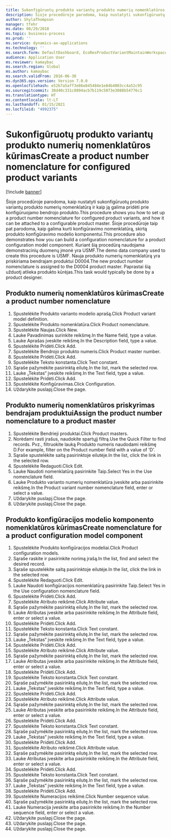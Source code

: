 ```yaml
---
title: Sukonfigūruotų produkto variantų produkto numerių nomenklatūros kūrimas
description: Šioje procedūroje parodoma, kaip nustatyti sukonfigūruotų produkto variantų produkto numerių nomenklatūrą ir kaip ją galima pridėti prie konfigūruojamo bendrojo produkto.
author: ShylaThompson
manager: tfehr
ms.date: 08/29/2018
ms.topic: business-process
ms.prod: ''
ms.service: dynamics-ax-applications
ms.technology: ''
ms.search.form: DefaultDashboard, EcoResProductVariantMaintainWorkspace, EcoResNomenclature, EcoResProductListPage, EcoResProductDetails, PCProductConfigurationModelListPage, PCProductConfigurationModelDetails
audience: Application User
ms.reviewer: kamaybac
ms.search.region: Global
ms.author: kamaybac
ms.search.validFrom: 2016-06-30
ms.dyn365.ops.version: Version 7.0.0
ms.openlocfilehash: e52b7a5aff3e86e845484e1e84b4003cc4a52c95
ms.sourcegitcommit: 38d40c331c8894acb7b119c5073e3088b54776c1
ms.translationtype: HT
ms.contentlocale: lt-LT
ms.lasthandoff: 01/15/2021
ms.locfileid: "4992375"
---
```

# <a name="create-a-product-number-nomenclature-for-configured-product-variants"></a><span data-ttu-id="164c5-103">Sukonfigūruotų produkto variantų produkto numerių nomenklatūros kūrimas</span><span class="sxs-lookup"><span data-stu-id="164c5-103">Create a product number nomenclature for configured product variants</span></span>

[!include [banner](../../includes/banner.md)]

<span data-ttu-id="164c5-104">Šioje procedūroje parodoma, kaip nustatyti sukonfigūruotų produkto variantų produkto numerių nomenklatūrą ir kaip ją galima pridėti prie konfigūruojamo bendrojo produkto.</span><span class="sxs-lookup"><span data-stu-id="164c5-104">This procedure shows you how to set up a product number nomenclature for configured product variants, and how it can be attached to a configurable product master.</span></span> <span data-ttu-id="164c5-105">Šioje procedūroje taip pat parodoma, kaip galima kurti konfigūravimo nomenklatūrą, skirtą produkto konfigūravimo modelio komponentui.</span><span class="sxs-lookup"><span data-stu-id="164c5-105">This procedure also demonstrates how you can build a configuration nomenclature for a product configuration model component.</span></span> <span data-ttu-id="164c5-106">Kuriant šią procedūrą naudojama demonstracinių duomenų įmonė yra USMF.</span><span class="sxs-lookup"><span data-stu-id="164c5-106">The demo data company used to create this procedure is USMF.</span></span> <span data-ttu-id="164c5-107">Nauja produkto numerių nomenklatūrą yra priskiriama bendrajam produktui D0004.</span><span class="sxs-lookup"><span data-stu-id="164c5-107">The new product number nomenclature is assigned to the D0004 product master.</span></span> <span data-ttu-id="164c5-108">Paprastai šią užduotį atlieka produkto kūrėjas.</span><span class="sxs-lookup"><span data-stu-id="164c5-108">This task would typically be done by a product designer.</span></span>


## <a name="create-a-product-number-nomenclature"></a><span data-ttu-id="164c5-109">Produkto numerių nomenklatūros kūrimas</span><span class="sxs-lookup"><span data-stu-id="164c5-109">Create a product number nomenclature</span></span>
1. <span data-ttu-id="164c5-110">Spustelėkite Produkto varianto modelio aprašą.</span><span class="sxs-lookup"><span data-stu-id="164c5-110">Click Product variant model definition.</span></span>
2. <span data-ttu-id="164c5-111">Spustelėkite Produkto nomenklatūra.</span><span class="sxs-lookup"><span data-stu-id="164c5-111">Click Product nomenclature.</span></span>
3. <span data-ttu-id="164c5-112">Spustelėkite Naujas.</span><span class="sxs-lookup"><span data-stu-id="164c5-112">Click New.</span></span>
4. <span data-ttu-id="164c5-113">Lauke Pavadinimas surinkite reikšmę.</span><span class="sxs-lookup"><span data-stu-id="164c5-113">In the Name field, type a value.</span></span>
5. <span data-ttu-id="164c5-114">Lauke Aprašas įveskite reikšmę.</span><span class="sxs-lookup"><span data-stu-id="164c5-114">In the Description field, type a value.</span></span>
6. <span data-ttu-id="164c5-115">Spustelėkite Pridėti.</span><span class="sxs-lookup"><span data-stu-id="164c5-115">Click Add.</span></span>
7. <span data-ttu-id="164c5-116">Spustelėkite Bendrojo produkto numeris.</span><span class="sxs-lookup"><span data-stu-id="164c5-116">Click Product master number.</span></span>
8. <span data-ttu-id="164c5-117">Spustelėkite Pridėti.</span><span class="sxs-lookup"><span data-stu-id="164c5-117">Click Add.</span></span>
9. <span data-ttu-id="164c5-118">Spustelėkite Teksto konstanta.</span><span class="sxs-lookup"><span data-stu-id="164c5-118">Click Text constant.</span></span>
10. <span data-ttu-id="164c5-119">Sąraše pažymėkite pasirinktą eilutę.</span><span class="sxs-lookup"><span data-stu-id="164c5-119">In the list, mark the selected row.</span></span>
11. <span data-ttu-id="164c5-120">Lauke „Tekstas“ įveskite reikšmę.</span><span class="sxs-lookup"><span data-stu-id="164c5-120">In the Text field, type a value.</span></span>
12. <span data-ttu-id="164c5-121">Spustelėkite Pridėti.</span><span class="sxs-lookup"><span data-stu-id="164c5-121">Click Add.</span></span>
13. <span data-ttu-id="164c5-122">Spustelėkite Konfigūravimas.</span><span class="sxs-lookup"><span data-stu-id="164c5-122">Click Configuration.</span></span>
14. <span data-ttu-id="164c5-123">Uždarykite puslapį.</span><span class="sxs-lookup"><span data-stu-id="164c5-123">Close the page.</span></span>

## <a name="assign-the-product-number-nomenclature-to-a-product-master"></a><span data-ttu-id="164c5-124">Produkto numerių nomenklatūros priskyrimas bendrajam produktui</span><span class="sxs-lookup"><span data-stu-id="164c5-124">Assign the product number nomenclature to a product master</span></span>
1. <span data-ttu-id="164c5-125">Spustelėkite Bendrieji produktai.</span><span class="sxs-lookup"><span data-stu-id="164c5-125">Click Product masters.</span></span>
2. <span data-ttu-id="164c5-126">Norėdami rasti įrašus, naudokite spartųjį filtrą.</span><span class="sxs-lookup"><span data-stu-id="164c5-126">Use the Quick Filter to find records.</span></span> <span data-ttu-id="164c5-127">Pvz., filtruokite lauką Produkto numeris naudodami reikšmę D.</span><span class="sxs-lookup"><span data-stu-id="164c5-127">For example, filter on the Product number field with a value of 'D'.</span></span>
3. <span data-ttu-id="164c5-128">Sąraše spustelėkite saitą pasirinktoje eilutėje.</span><span class="sxs-lookup"><span data-stu-id="164c5-128">In the list, click the link in the selected row.</span></span>
4. <span data-ttu-id="164c5-129">Spustelėkite Redaguoti.</span><span class="sxs-lookup"><span data-stu-id="164c5-129">Click Edit.</span></span>
5. <span data-ttu-id="164c5-130">Lauke Naudoti nomenklatūrą pasirinkite Taip.</span><span class="sxs-lookup"><span data-stu-id="164c5-130">Select Yes in the Use nomenclature field.</span></span>
6. <span data-ttu-id="164c5-131">Lauke Produkto varianto numerių nomenklatūra įveskite arba pasirinkite reikšmę.</span><span class="sxs-lookup"><span data-stu-id="164c5-131">In the Product variant number nomenclature field, enter or select a value.</span></span>
7. <span data-ttu-id="164c5-132">Uždarykite puslapį.</span><span class="sxs-lookup"><span data-stu-id="164c5-132">Close the page.</span></span>
8. <span data-ttu-id="164c5-133">Uždarykite puslapį.</span><span class="sxs-lookup"><span data-stu-id="164c5-133">Close the page.</span></span>

## <a name="create-nomenclature-for-a-product-configuration-model-component"></a><span data-ttu-id="164c5-134">Produkto konfigūracijos modelio komponento nomenklatūros kūrimas</span><span class="sxs-lookup"><span data-stu-id="164c5-134">Create nomenclature for a product configuration model component</span></span>
1. <span data-ttu-id="164c5-135">Spustelėkite Produkto konfigūracijos modeliai.</span><span class="sxs-lookup"><span data-stu-id="164c5-135">Click Product configuration models.</span></span>
2. <span data-ttu-id="164c5-136">Sąraše raskite ir pasirinkite norimą įrašą.</span><span class="sxs-lookup"><span data-stu-id="164c5-136">In the list, find and select the desired record.</span></span>
3. <span data-ttu-id="164c5-137">Sąraše spustelėkite saitą pasirinktoje eilutėje.</span><span class="sxs-lookup"><span data-stu-id="164c5-137">In the list, click the link in the selected row.</span></span>
4. <span data-ttu-id="164c5-138">Spustelėkite Redaguoti.</span><span class="sxs-lookup"><span data-stu-id="164c5-138">Click Edit.</span></span>
5. <span data-ttu-id="164c5-139">Lauke Naudoti konfigūracijos nomenklatūrą pasirinkite Taip.</span><span class="sxs-lookup"><span data-stu-id="164c5-139">Select Yes in the Use configuration nomenclature field.</span></span>
6. <span data-ttu-id="164c5-140">Spustelėkite Pridėti.</span><span class="sxs-lookup"><span data-stu-id="164c5-140">Click Add.</span></span>
7. <span data-ttu-id="164c5-141">Spustelėkite Atributo reikšmė.</span><span class="sxs-lookup"><span data-stu-id="164c5-141">Click Attribute value.</span></span>
8. <span data-ttu-id="164c5-142">Sąraše pažymėkite pasirinktą eilutę.</span><span class="sxs-lookup"><span data-stu-id="164c5-142">In the list, mark the selected row.</span></span>
9. <span data-ttu-id="164c5-143">Lauke Atributas įveskite arba pasirinkite reikšmę.</span><span class="sxs-lookup"><span data-stu-id="164c5-143">In the Attribute field, enter or select a value.</span></span>
10. <span data-ttu-id="164c5-144">Spustelėkite Pridėti.</span><span class="sxs-lookup"><span data-stu-id="164c5-144">Click Add.</span></span>
11. <span data-ttu-id="164c5-145">Spustelėkite Teksto konstanta.</span><span class="sxs-lookup"><span data-stu-id="164c5-145">Click Text constant.</span></span>
12. <span data-ttu-id="164c5-146">Sąraše pažymėkite pasirinktą eilutę.</span><span class="sxs-lookup"><span data-stu-id="164c5-146">In the list, mark the selected row.</span></span>
13. <span data-ttu-id="164c5-147">Lauke „Tekstas“ įveskite reikšmę.</span><span class="sxs-lookup"><span data-stu-id="164c5-147">In the Text field, type a value.</span></span>
14. <span data-ttu-id="164c5-148">Spustelėkite Pridėti.</span><span class="sxs-lookup"><span data-stu-id="164c5-148">Click Add.</span></span>
15. <span data-ttu-id="164c5-149">Spustelėkite Atributo reikšmė.</span><span class="sxs-lookup"><span data-stu-id="164c5-149">Click Attribute value.</span></span>
16. <span data-ttu-id="164c5-150">Sąraše pažymėkite pasirinktą eilutę.</span><span class="sxs-lookup"><span data-stu-id="164c5-150">In the list, mark the selected row.</span></span>
17. <span data-ttu-id="164c5-151">Lauke Atributas įveskite arba pasirinkite reikšmę.</span><span class="sxs-lookup"><span data-stu-id="164c5-151">In the Attribute field, enter or select a value.</span></span>
18. <span data-ttu-id="164c5-152">Spustelėkite Pridėti.</span><span class="sxs-lookup"><span data-stu-id="164c5-152">Click Add.</span></span>
19. <span data-ttu-id="164c5-153">Spustelėkite Teksto konstanta.</span><span class="sxs-lookup"><span data-stu-id="164c5-153">Click Text constant.</span></span>
20. <span data-ttu-id="164c5-154">Sąraše pažymėkite pasirinktą eilutę.</span><span class="sxs-lookup"><span data-stu-id="164c5-154">In the list, mark the selected row.</span></span>
21. <span data-ttu-id="164c5-155">Lauke „Tekstas“ įveskite reikšmę.</span><span class="sxs-lookup"><span data-stu-id="164c5-155">In the Text field, type a value.</span></span>
22. <span data-ttu-id="164c5-156">Spustelėkite Pridėti.</span><span class="sxs-lookup"><span data-stu-id="164c5-156">Click Add.</span></span>
23. <span data-ttu-id="164c5-157">Spustelėkite Atributo reikšmė.</span><span class="sxs-lookup"><span data-stu-id="164c5-157">Click Attribute value.</span></span>
24. <span data-ttu-id="164c5-158">Sąraše pažymėkite pasirinktą eilutę.</span><span class="sxs-lookup"><span data-stu-id="164c5-158">In the list, mark the selected row.</span></span>
25. <span data-ttu-id="164c5-159">Lauke Atributas įveskite arba pasirinkite reikšmę.</span><span class="sxs-lookup"><span data-stu-id="164c5-159">In the Attribute field, enter or select a value.</span></span>
26. <span data-ttu-id="164c5-160">Spustelėkite Pridėti.</span><span class="sxs-lookup"><span data-stu-id="164c5-160">Click Add.</span></span>
27. <span data-ttu-id="164c5-161">Spustelėkite Teksto konstanta.</span><span class="sxs-lookup"><span data-stu-id="164c5-161">Click Text constant.</span></span>
28. <span data-ttu-id="164c5-162">Sąraše pažymėkite pasirinktą eilutę.</span><span class="sxs-lookup"><span data-stu-id="164c5-162">In the list, mark the selected row.</span></span>
29. <span data-ttu-id="164c5-163">Lauke „Tekstas“ įveskite reikšmę.</span><span class="sxs-lookup"><span data-stu-id="164c5-163">In the Text field, type a value.</span></span>
30. <span data-ttu-id="164c5-164">Spustelėkite Pridėti.</span><span class="sxs-lookup"><span data-stu-id="164c5-164">Click Add.</span></span>
31. <span data-ttu-id="164c5-165">Spustelėkite Atributo reikšmė.</span><span class="sxs-lookup"><span data-stu-id="164c5-165">Click Attribute value.</span></span>
32. <span data-ttu-id="164c5-166">Sąraše pažymėkite pasirinktą eilutę.</span><span class="sxs-lookup"><span data-stu-id="164c5-166">In the list, mark the selected row.</span></span>
33. <span data-ttu-id="164c5-167">Lauke Atributas įveskite arba pasirinkite reikšmę.</span><span class="sxs-lookup"><span data-stu-id="164c5-167">In the Attribute field, enter or select a value.</span></span>
34. <span data-ttu-id="164c5-168">Spustelėkite Pridėti.</span><span class="sxs-lookup"><span data-stu-id="164c5-168">Click Add.</span></span>
35. <span data-ttu-id="164c5-169">Spustelėkite Teksto konstanta.</span><span class="sxs-lookup"><span data-stu-id="164c5-169">Click Text constant.</span></span>
36. <span data-ttu-id="164c5-170">Sąraše pažymėkite pasirinktą eilutę.</span><span class="sxs-lookup"><span data-stu-id="164c5-170">In the list, mark the selected row.</span></span>
37. <span data-ttu-id="164c5-171">Lauke „Tekstas“ įveskite reikšmę.</span><span class="sxs-lookup"><span data-stu-id="164c5-171">In the Text field, type a value.</span></span>
38. <span data-ttu-id="164c5-172">Spustelėkite Pridėti.</span><span class="sxs-lookup"><span data-stu-id="164c5-172">Click Add.</span></span>
39. <span data-ttu-id="164c5-173">Spustelėkite Numeracijos reikšmė.</span><span class="sxs-lookup"><span data-stu-id="164c5-173">Click Number sequence value.</span></span>
40. <span data-ttu-id="164c5-174">Sąraše pažymėkite pasirinktą eilutę.</span><span class="sxs-lookup"><span data-stu-id="164c5-174">In the list, mark the selected row.</span></span>
41. <span data-ttu-id="164c5-175">Lauke Numeracija įveskite arba pasirinkite reikšmę.</span><span class="sxs-lookup"><span data-stu-id="164c5-175">In the Number sequence field, enter or select a value.</span></span>
42. <span data-ttu-id="164c5-176">Uždarykite puslapį.</span><span class="sxs-lookup"><span data-stu-id="164c5-176">Close the page.</span></span>
43. <span data-ttu-id="164c5-177">Uždarykite puslapį.</span><span class="sxs-lookup"><span data-stu-id="164c5-177">Close the page.</span></span>
44. <span data-ttu-id="164c5-178">Uždarykite puslapį.</span><span class="sxs-lookup"><span data-stu-id="164c5-178">Close the page.</span></span>

